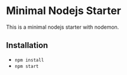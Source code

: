 # Minimal Nodejs Starter

This is a minimal nodejs starter with nodemon.

## Installation
 - `npm install`
 - `npm start`
